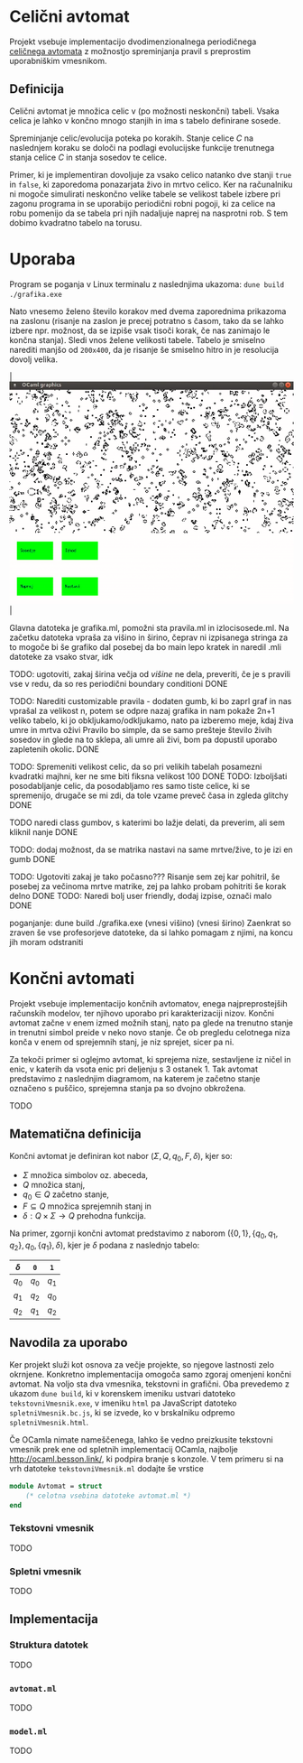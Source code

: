 


# Celični avtomat

Projekt vsebuje implementacijo dvodimenzionalnega periodičnega [celičnega avtomata](https://en.wikipedia.org/wiki/Cellular_automaton) z možnostjo spreminjanja pravil s preprostim uporabniškim vmesnikom.

## Definicija
Celični avtomat je množica celic v (po možnosti neskončni) tabeli. Vsaka celica je lahko v končno mnogo stanjih in ima s tabelo definirane sosede.

Spreminjanje celic/evolucija poteka po korakih. Stanje celice $C$ na naslednjem koraku se določi na podlagi evolucijske funkcije trenutnega stanja celice $C$ in stanja sosedov te celice.

Primer, ki je implementiran dovoljuje za vsako celico natanko dve stanji `true` in `false`, ki zaporedoma ponazarjata živo in mrtvo celico. Ker na računalniku ni mogoče simulirati neskončno velike tabele se velikost tabele izbere pri zagonu programa in se uporabijo periodični robni pogoji, ki za celice na robu pomenijo da se tabela pri njih nadaljuje naprej na nasprotni rob. S tem dobimo kvadratno tabelo na torusu.

# Uporaba
Program se poganja v Linux terminalu z naslednjima ukazoma:
`dune build`
`./grafika.exe`

Nato vnesemo želeno število korakov med dvema zaporednima prikazoma na zaslonu (risanje na zaslon je precej potratno s časom, tako da se lahko izbere npr. možnost, da se izpiše vsak tisoči korak, če nas zanimajo le končna stanja).
Sledi vnos želene velikosti tabele. Tabelo je smiselno narediti manjšo od `200x400`, da je risanje še smiselno hitro in je resolucija dovolj velika.

|![frontpage.png](./slike/frontpage.png)|




Glavna datoteka je grafika.ml, pomožni sta pravila.ml in izlocisosede.ml. Na začetku datoteka vpraša za višino in širino, čeprav ni izpisanega stringa za to
mogoče bi še grafiko dal posebej da bo main lepo kratek in naredil .mli datoteke za vsako stvar, idk

TODO: ugotoviti, zakaj širina večja od *višine* ne dela, preveriti, če je s pravili vse v redu, da so res periodični boundary conditioni DONE


TODO: Narediti customizable pravila - dodaten gumb, ki bo zaprl graf in nas vprašal za velikost n, potem se odpre nazaj grafika in nam pokaže 2n+1 veliko tabelo, ki jo obkljukamo/odkljukamo, nato pa izberemo meje, kdaj živa umre in mrtva oživi
Pravilo bo simple, da se samo prešteje število živih sosedov in glede na to sklepa, ali umre ali živi, bom pa dopustil uporabo zapletenih okolic. DONE

TODO: Spremeniti velikost celic, da so pri velikih tabelah posamezni kvadratki majhni, ker ne sme biti fiksna velikost 100 DONE
TODO: Izboljšati posodabljanje celic, da posodabljamo res samo tiste celice, ki se spremenijo, drugače se mi zdi, da tole vzame preveč časa in zgleda glitchy DONE

TODO naredi class gumbov, s katerimi bo lažje delati, da preverim, ali sem kliknil nanje DONE

TODO: dodaj možnost, da se matrika nastavi na same mrtve/žive, to je izi en gumb DONE

TODO: Ugotoviti zakaj je tako počasno??? Risanje sem zej kar pohitril, še posebej za večinoma mrtve matrike, zej pa lahko probam pohitriti še korak delno DONE
TODO: Naredi bolj user friendly, dodaj izpise, označi malo DONE

poganjanje: dune build
./grafika.exe
(vnesi višino)
(vnesi širino)
Zaenkrat so zraven še vse profesorjeve datoteke, da si lahko pomagam z njimi, na koncu jih moram odstraniti

# Končni avtomati

Projekt vsebuje implementacijo končnih avtomatov, enega najpreprostejših računskih modelov, ter njihovo uporabo pri karakterizaciji nizov. Končni avtomat začne v enem izmed možnih stanj, nato pa glede na trenutno stanje in trenutni simbol preide v neko novo stanje. Če ob pregledu celotnega niza konča v enem od sprejemnih stanj, je niz sprejet, sicer pa ni.

Za tekoči primer si oglejmo avtomat, ki sprejema nize, sestavljene iz ničel in enic, v katerih da vsota enic pri deljenju s 3 ostanek 1. Tak avtomat predstavimo z naslednjim diagramom, na katerem je začetno stanje označeno s puščico, sprejemna stanja pa so dvojno obkrožena.

TODO

## Matematična definicija

Končni avtomat je definiran kot nabor $(\Sigma, Q, q_0, F, \delta)$, kjer so:

- $\Sigma$ množica simbolov oz. abeceda,
- $Q$ množica stanj,
- $q_0 \in Q$ začetno stanje,
- $F \subseteq Q$ množica sprejemnih stanj in
- $\delta : Q \times \Sigma \to Q$ prehodna funkcija.

Na primer, zgornji končni avtomat predstavimo z naborom $(\{0, 1\}, \{q_0, q_1, q_2\}, q_0, \{q_1\}, \delta)$, kjer je $\delta$ podana z naslednjo tabelo:

| $\delta$ | `0`   | `1`   |
| -------- | ----- | ----- |
| $q_0$    | $q_0$ | $q_1$ |
| $q_1$    | $q_2$ | $q_0$ |
| $q_2$    | $q_1$ | $q_2$ |

## Navodila za uporabo

Ker projekt služi kot osnova za večje projekte, so njegove lastnosti zelo okrnjene. Konkretno implementacija omogoča samo zgoraj omenjeni končni avtomat. Na voljo sta dva vmesnika, tekstovni in grafični. Oba prevedemo z ukazom `dune build`, ki v korenskem imeniku ustvari datoteko `tekstovniVmesnik.exe`, v imeniku `html` pa JavaScript datoteko `spletniVmesnik.bc.js`, ki se izvede, ko v brskalniku odpremo `spletniVmesnik.html`.

Če OCamla nimate nameščenega, lahko še vedno preizkusite tekstovni vmesnik prek ene od spletnih implementacij OCamla, najbolje <http://ocaml.besson.link/>, ki podpira branje s konzole. V tem primeru si na vrh datoteke `tekstovniVmesnik.ml` dodajte še vrstice

```ocaml
module Avtomat = struct
    (* celotna vsebina datoteke avtomat.ml *)
end
```

### Tekstovni vmesnik

TODO

### Spletni vmesnik

TODO

## Implementacija

### Struktura datotek

TODO

### `avtomat.ml`

TODO

### `model.ml`

TODO

